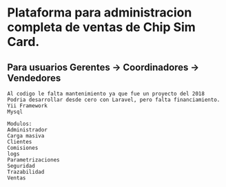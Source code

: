# Plataforma para administracion completa de ventas de Chip Sim Card.

## Para usuarios Gerentes -> Coordinadores -> Vendedores

```
Al codigo le falta mantenimiento ya que fue un proyecto del 2018
Podria desarrollar desde cero con Laravel, pero falta financiamiento.
Yii Framework
Mysql

Modulos:
Administrador
Carga masiva
Clientes
Comisiones
logs
Parametrizaciones
Seguridad
Trazabilidad
Ventas
```